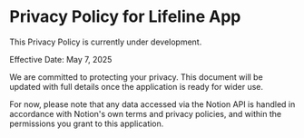 # Privacy Policy for Lifeline App

This Privacy Policy is currently under development. 

Effective Date: May 7, 2025

We are committed to protecting your privacy. This document will be updated with full details once the application is ready for wider use.

For now, please note that any data accessed via the Notion API is handled in accordance with Notion's own terms and privacy policies, and within the permissions you grant to this application. 